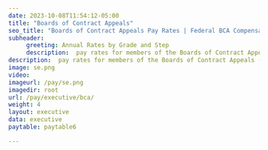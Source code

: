 ```yaml
---
date: 2023-10-08T11:54:12-05:00
title: "Boards of Contract Appeals"
seo_title: "Boards of Contract Appeals Pay Rates | Federal BCA Compensation"
subheader:
     greeting: Annual Rates by Grade and Step
     description:  pay rates for members of the Boards of Contract Appeals (BCA) in the federal government. Explore BCA compensation details.
description:  pay rates for members of the Boards of Contract Appeals (BCA) in the federal government. Explore BCA compensation details.
image: se.png
video: 
imageurl: /pay/se.png
imagedir: root
url: /pay/executive/bca/
weight: 4
layout: executive
data: executive
paytable: paytable6

---
```

